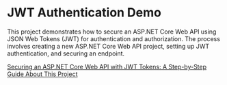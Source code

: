# JWT Authentication Demo

This project demonstrates how to secure an ASP.NET Core Web API using JSON Web Tokens (JWT) for authentication and authorization. The process involves creating a new ASP.NET Core Web API project, setting up JWT authentication, and securing an endpoint.

[Securing an ASP.NET Core Web API with JWT Tokens: A Step-by-Step Guide About This Project](https://medium.com/@cydexcode/how-to-secure-an-asp-net-application-using-jwt-tokens-d6a847e93c00 )
  
